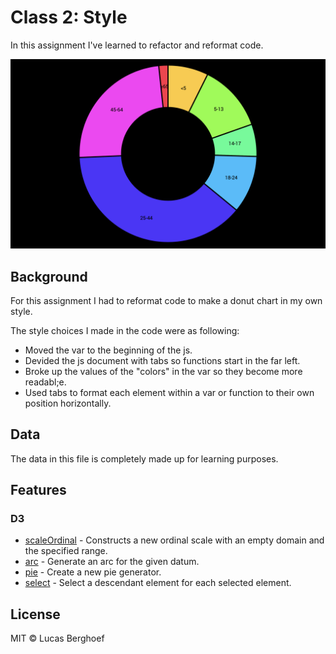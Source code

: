 # Class 2: Style

In this assignment I've learned to refactor and reformat code.

![Alt text](preview.png)

## Background
For this assignment I had to reformat code to make a donut chart in my own style. 

The style choices I made in the code were as following:
* Moved the var to the beginning of the js.
* Devided the js document with tabs so functions start in the far left.
* Broke up the values of the "colors" in the var so they become more readabl;e.
* Used tabs to format each element within a var or function to their own position horizontally.

## Data
The data in this file is completely made up for learning purposes.

## Features
### D3
* [scaleOrdinal](https://github.com/d3/d3-scale#scaleOrdinal) - Constructs a new ordinal scale with an empty domain and the specified range.
* [arc](https://github.com/d3/d3-shape/blob/master/README.md#_arc) - Generate an arc for the given datum.
* [pie](https://github.com/d3/d3-shape/blob/master/README.md#pie) - Create a new pie generator.
* [select](https://github.com/d3/d3-selection/blob/master/README.md#selection_select) - Select a descendant element for each selected element.

## License

MIT © Lucas Berghoef
